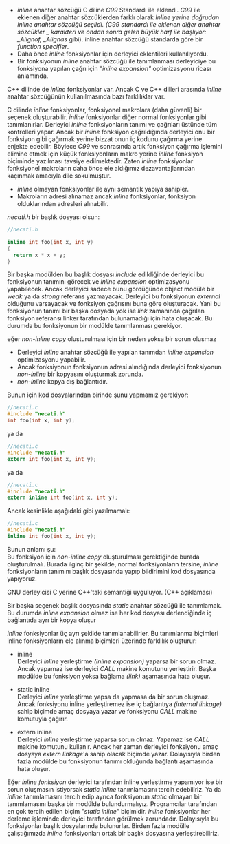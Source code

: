 - _inline_ anahtar sözcüğü C diline _C99_ Standardı ile eklendi. _C99_ ile eklenen diğer anahtar sözcüklerden farklı olarak __Inline_ yerine doğrudan _inline_ anahtar sözcüğü seçildi. (C99 standardı ile eklenen diğer anahtar sözcükler _ karakteri ve ondan sonra gelen büyük harf ile başlıyor: \_Alignof, \_Alignas_ gibi). inline anahtar sözcüğü standarda göre bir _function specifier_.
- Daha önce _inline_ fonksiyonlar için derleyici eklentileri kullanılıyordu.
- Bir fonksiyonun _inline_ anahtar sözcüğü ile tanımlanması derleyiciye bu fonksiyona yapılan çağrı için _"inline expansion"_ optimizasyonu ricası anlamında.

C++ dilinde de _inline_ fonksiyonlar var. Ancak C ve C++ dilleri arasında _inline_ anahtar sözcüğünün kullanılmasında bazı farklılıklar var.

C dilinde _inline_ fonksiyonlar, fonksiyonel makrolara (daha güvenli) bir seçenek oluşturabilir.
_inline_ fonksiyonlar diğer normal fonksiyonlar  gibi tanımlanırlar. 
Derleyici _inline_ fonksiyonların tanımı ve çağrıları üstünde tüm kontrolleri yapar. 
Ancak bir _inline_ fonksiyon çağrıldığında derleyici onu bir fonksiyon gibi çağırmak yerine bizzat onun iç kodunu çağırma yerine enjekte edebilir. 
Böylece _C99_ ve sonrasında artık fonksiyon çağırma işlemini elimine etmek için küçük fonksiyonların makro yerine _inline_ fonksiyon biçiminde yazılması tavsiye edilmektedir. 
Zaten _inline_ fonksiyonlar fonksiyonel makroların daha önce ele aldığımız dezavantajlarından kaçınmak amacıyla dile sokulmuştur. 

- _inline_ olmayan fonksiyonlar ile aynı semantik yapıya sahipler.
- Makroların adresi alınamaz ancak _inline_ fonksiyonlar, fonksiyon olduklarından adresleri alınabilir.

_necati.h_ bir başlık dosyası olsun:

```C
//necati.h

inline int foo(int x, int y)
{
  return x * x + y;
} 
```

Bir başka modülden bu başlık dosyası _include_ edildiğinde derleyici bu fonksiyonun tanımını görecek ve _inline expansion_ optimizasyonu yapabilecek.
Ancak derleyici sadece bunu gördüğünde object modüle bir _weak_ ya da _strong_ referans yazmayacak. 
Derleyici bu fonksiyonun _external_ olduğunu varsayacak ve fonksiyon çağrısını buna göre oluşturacak. 
Yani bu fonksiyonun tanımı bir başka dosyada yok ise _link_ zamanında çağrılan fonksiyon referansı linker tarafından bulunamadığı için hata oluşacak.
Bu durumda bu fonksiyonun bir modülde tanımlanması gerekiyor.

eğer _non-inline copy_ oluşturulması için bir neden yoksa bir sorun oluşmaz
- Derleyici _inline_ anahtar sözcüğü ile yapılan tanımdan _inline expansion_ optimizasyonu yapabilir.
- Ancak fonksiyonun fonksiyonun adresi alındığında derleyici fonksiyonun _non-inline_ bir kopyasını oluşturmak zorunda.
- _non-inline_ kopya dış bağlantıdır.

Bunun için kod dosyalarından birinde şunu yapmamız gerekiyor:

```C
//necati.c
#include "necati.h"
int foo(int x, int y);
```
ya da

```C
//necati.c
#include "necati.h"
extern int foo(int x, int y);
```
ya da  

```C
//necati.c
#include "necati.h"
extern inline int foo(int x, int y);
```

Ancak kesinlikle aşağıdaki gibi yazılmamalı:

```C
//necati.c
#include "necati.h"
inline int foo(int x, int y);
```

Bunun anlamı şu: <br>
Bu fonksiyon için _non-inline copy_ oluşturulması gerektiğinde burada oluşturulmalı. 
Burada ilginç bir şekilde, normal fonksiyonların tersine, _inline_ fonksiyonların tanımını başlık dosyasında yapıp bildirimini kod dosyasında yapıyoruz.

GNU derleyicisi C yerine C++'taki semantiği uyguluyor. (C++ açıklaması)

Bir başka seçenek başlık dosyasında _static_ anahtar sözcüğü ile tanımlamak.
Bu durumda _inline expansion_ olmaz ise her kod dosyası derlendiğinde iç bağlantıda ayrı bir kopya oluşur<br>

_inline_ fonksiyonlar üç ayrı şekilde tanımlanabilirler. 
Bu tanımlanma biçimleri inline fonksiyonların ele alınma biçimleri üzerinde farklılık oluşturur:

- inline<br>
Derleyici _inline_ yerleştirme _(inline expansion)_ yaparsa bir sorun olmaz. Ancak yapamaz ise derleyici _CALL_ makine komutunu yerleştirir. 
Başka modülde bu fonksiyon yoksa bağlama _(link)_ aşamasında hata oluşur.

- static inline<br>
Derleyici _inline_ yerleştirme yapsa da yapmasa da bir sorun oluşmaz. 
Ancak fonksiyonu inline yerleştiremez ise iç bağlantıya _(internal linkage)_ sahip biçimde amaç dosyaya yazar ve fonksiyonu _CALL_ makine komutuyla çağırır.

- extern inline<br>
Derleyici _inline_ yerleştirme yaparsa sorun olmaz. Yapamaz ise _CALL_ makine komutunu kullanır. 
Ancak her zaman derleyici fonksiyonu amaç dosyaya _extern linkage_'a sahip olacak biçimde yazar. 
Dolayısıyla birden fazla modülde bu fonksiyonun tanımı olduğunda bağlantı aşamasında hata oluşur. 

Eğer _inline fonksiyon_ derleyici tarafından inline yerleştirme yapamıyor ise bir sorun oluşmasın istiyorsak _static inline_ tanımlamasını tercih edebiliriz.
Ya da _inline_ tanımlamasını tercih edip ayrıca fonksiyonun _static_ olmayan bir tanımlamasını başka bir modülde bulundurmalıyız. 
Programcılar tarafından en çok tercih edilen biçim _"static inline"_ biçimidir. 
_inline_ fonksiyonlar her derleme işleminde derleyici tarafından görülmek zorundadır. 
Dolayısıyla bu fonksiyonlar başlık dosyalarında bulunurlar. Birden fazla modülle çalıştığımızda _inline_ fonksiyonları ortak bir başlık dosyasına yerleştirebiliriz. 

<!---
Örneğin:

```C
/* project.h */

#ifndef PROJECT_H_
#define PROJECT_H_

static inline foo()
{
...
}

#endif

/* sample.c */

#include <stdio.h>
#include "project.h"
...

/* mample.c */

#include <stdio.h>
#include "project.h"
```
--->




<!---
<br>The idea is that "inline" can be used in a header file, and then "extern inline" in a .c file. "extern inline" is just how you instruct the compiler which object file should contain the (externally visible) generated code.<br>
inline: like GNU89 "extern inline"; no externally visible function is emitted, but one might be called and so must exist
extern inline: like GNU89 "inline": externally visible code is emitted, so at most one translation unit can use this.
static inline: like GNU89 "static inline". This is the only portable one between gnu89 and c99
kaan notlar
===========
Daha önce küçük kod parçalarının "fonksion çağrılarını elimine etmek" için makro biçiminde yazılabileceğini söylemiştik. 
Örneğin bir tam sayının karesini hesaplayan bir fonksiyon söz konusu olsun:
```C
int square(int a)
{
	return a * a;
}
```
Biz de bu fonksiyonu şöyle çağırmış olalım:

```C
	result = square(++x);
```

Burada bir sorun yok. 
Çünkü önce argümanın değeri hesaplanmakta daha sonra parametre değişkenine kopyalama yapılmaktadır. 
Şimdi de bu fonksiyonu makro biçiminde yazalım:

```C
#define square(a)		((a) * (a))
```
Artık makronun aşağıdaki gibi kullanımı "tanımsız davranış (undefined behavior)" oluşturacaktır:

```C
result = square(++x);
```

İşte fonksiyonları fonksiyon çağrılarını elimine etmek için makro biçiminde yazmak şu nedenlerden dolayı sorunlu bir konudur. 
- Makro yazımı zordur. Makro parametrelerinin parantez içerisine alınması, makronun en dıştan paranteze alınması aokunabilirliği zorlaştırmaktadır.
- Makro yazımının birden fazla satıra yaydırılması zordur.
- Makro açımı önişlemci tarafından yapıldığı için çeşitli kontroller makrolar üzerinde sağlanamamaktadır.
- Makroların çağrılması sırasında tanımsız davranışların oluşmaması için dikkat edilmesi gerekmektedir.
- Makrolar içerisinde bloklu işlemleri oluşturmak zordur. 

İşte fonksiyon çağrılarını elimine etmek makrolara daha iyi bir alternatif oluşturan ""inline fonksiyonlar" denilen bir fonksiyon çeşidi düşünülmüştür. 
inline fonksiyonlar C'ye resmi olarak C99 ile birlikte sokulmuştur. 
Ancak C++'ta ilk standartlardan beri (C++98) inline fonksiyon bulunmaktadır.
Her ne kadar inline fonksiyonlar C'ye C99 ile resmi olarak sokulmuşsa da aslında derleyicilerin önemli bir bölümü bir "eklenti (extension)" biçiminde 	inline fonksiyonları destekliyordu. 
Ancak standart öncesinde derleyicilerin inline fonksiyon semantikleri arasında küçük farklılıklar bulunabiliyordu. 
Her ne kadar C++ Programlama Dili C programlama Dilini kapsıyorsa da C++'ın inline fonksiyon semantiği ile C99'un inline fonksiyon semantiği arasında farklılıklar bulunmaktadır. Biz burada C99 ile C'ye eklenmiş olan inline fonksiyon semantiği üzerinde duracağız.  <br>

Bir fonksiyonu inline yapmak için tek yapılacak şey fonksiyonun başına aşağıdaki belirleyicileri getirmektir:

```
inline
static inline (ya da inline static)
extern inline (ya da inline extern)
```
inline anahtar sözcüğü C99'da "fonksiyon belirleyicisi (function specifier)" denilen bir gruba dahil edilmiştir. <br>
inline fonksiyon çağrıldığında derleyici koda fonksiyon çağırma kodu (CALL komutu) eklemek yerine doğrudan kodun iç kısmını tıpkı bir makroymuş gibi çağrılma yerine enjekte edebilmektedir. Örneğin:

```
inline int square(int a)
{
	return a * a;
}
```C

Burada biz fonksiyonu şöyle çağırmış olalım:

```C
result = square(1 + 2);
```
Derleyici square fonksiyonunu çağırmak yerine fonksiyonun içkodunu çağırma yerine enjekte edebilmektedir:

```C
	result = 3 * 3;
```

Böylece daha önce görmüş olduğumuz makrolara benzer bir etki yaratılmış olur. Ancak bu etki önişlemci tarafından değil bizzat derleme modülü tarafından sağlanmaktadır. <br>

inline fonksiyonlar normal bir fonksiyon gibi yazılmaktadır. derleyici inline fonksiyonlar üzerinde normal fonksiyonlarda yaptığı bütün kontrolleri yapmaktadır. Ancak bir inline fonksiyon çağrıldığında derleyici onu bir fonksiyon gibi çağırmak yerine bizzat onun iç kodunu çağırma yerine enjekte edebilmektedir. Böylece C99 ve sonrasında artık fonksiyon çağırma işlemini elimine etmek için küçük fonksiyonların makro yerine inline fonksiyon biçiminde yazılması tavsiye edilmektedir. Zaten inline fonksiyonlar makroların yukarıda sıraladığımız olumsuzluklarını gidermek amacıyla dile sokulmuştur. <br>

Ancak C'de inline fonksiyonların bazı ayrıntıları vardır. 
Öncelikle "inline" belirleyicisi "bir emir değil rica" niteliğindedir. 
Yani biz bir fonksiyonu inline yaptığımız zaman derleyici o fonksiyonu inline olarak açmayabilir. 
inline fonksiyonların derleyiciler tarafından inline olarak açılmaları zorunlu değildir. 
Pek çok derleyicide "inline açım (inline expansion)" derleyicinin optimizasyon seçenekleriyle ilişkilendirilmiştir. 
Yani derleyicilerin optimizasyon seçenekleri açılmazsa genellikle derleyiciler inline açım yapmamaktadır. 
Microsoft derleyicilerinin inline açım yapması için en azından /O2 optimizasyon seçeneğinin kullanılması gcc ve clang derleyicilerinde de en azından -O2 seçeneğinin kullanılması gerekmektedir. Örneğin:
```C	
cl /O2 sample.c					(Microsoft)
gcc -O2 -o sample sample.c		(gcc)
```
Tabii programcı bu derleyicilerde optimizasyon seçeneklerini açmış olsa bile derleyici yine de inline açımı yapmayabilir. Derleyiciler genellikle inline 
açım yapmaması durumunda herhangi bir uyarı vermezler. Programcı inline açımın yapılıp yapılmadığını ancak derleyicinin ürettiği kodu inceleyerek anlayabilmektedir. 
Pekiyi derleyici neden fonksiyonu inline açmak istemeyebilmektedir? Bunun çeşitli nedenleri olabilir. Örneğin:

- Özyinelemeli fonksiyonların inline açımları mümkün olmayabilir. 
- İçlerinde karmaşık deyimler olan fonksiyonalar (örneğin iç içe if deyimleri gibi) inline açılamayabilir. 
- Çalışması uzun zaman alan kodların inline olarak açılması uygun değldir. Örneğin bir fonksiyonun içerisinde 1000000 kere dönen büyük 
bir döngü olsun. Böyle bir fonksiyonun inline açılmasının bir faydası olmayacağı gibi kodu büyütebilmesi gibi zararları söz konusu olabilmektedir. 
- Fonksiyonun adresi alınıp kod içerisinde kullanılıyorsa derleyici fonksiyonu inline olarak açmak istemeyebilir. 
- Fonksiyon çok fazla satırdan oluşuyorsa inline açım kodu ciddi biçimde büyütebilecektir. 
Derleyiciler bu durumda inline açım yapmak istemeyebilirler.

Tersten gidersek "basit, birkaç satırlık, uzun döngüler ve karmaşık if deyimleri gibi deyimleri içermeyen" fonksiyonlar inline olarak açılmaya aday fonksiyonlardır. 

Pekiyi derleyici inline fonksiyonu inline olarak açmazsa ne yapacaktır? İşte bu durumda C99 ve sonrasında fonksiyonun nasıl inline tanımlandığna göre 
derleyicinin davranışı farklılaşmaktadır. Yukarıda da belirttiğimiz gibi C'de inline fonksiyonlar üç biçimde olabilmektedir:

inline
static inline
extern inline

C++'ta böyle bir ayrım yoktur. Ancak C'de yukarıdaki üç inline tanımlama farklı anlamlara gelmektedir. 

Eğer C'de _inline_ fonksiyon _static_ ya da _extern_ anahtar sözcüğü olmadan yalnızca _inline_ anahtar sözcüğü ile tanımlanmışsa bu durumda derleyici fonksiyonu
_inline_ olarak açarsa bir sorun oluşmaz. Ancak derleyici fonksiyonu inline olarak açamaz ise fonksiyonun tanımlamasını amaç kod içerisine yerleştirmez. 
Yani sanki fonksiyon 
hiç tanımlanmamış gibi işlem yapar. Fakat fonksiyonu CALL makine komutuyla çağırır. İşte bu durumda eğer _inline_ açım yapılamadıysa ve başka bir modülde de 
aynı isimli bir fonksiyon yoksa muhtemelen link aşamasında çağrılan fonksiyonu linker'ın bulamaması biçiminde hata  ile sonuçlanacaktır. Örneğin:

```C
/* sample.c  */

#include <stdio.h>

inline int square(int a)
{
	return a * a;
}

int main(void)
{
	int result;
	result = square(3);
	printf("%d\n", result);
}
```

Burada _square_ fonksiyonu _static_ ya da _extern_ belirleyicisi olmadan yalnızca _inline_ belirleyicisi ile tanımlanmıştır. Eğer fonksiyon _inline_ açılamazsa
link aşamasında eror olulacaktır. Örneğin biz gcc derleyicisinde fonksiyonu optimizasyon seçeneklerini açmadan aşağıdaki gibi derlemek isteyelim:

```
gcc -o sample sample.c
```

Bu durumda link aşamasında şöyle bir hata alırız:

```
/usr/bin/ld: /tmp/ccWaZ5zm.o: in function `main':
sample.c:(.text+0x1d): undefined reference to `square'
collect2: error: ld returned 1 exit status
```

Ancak biz programo -O2 seçeneği ile derlersek derleyici inline açım yapacağı için her ne kadar square fonksiyonunu amaç koda yerleştirmeyecekse de programın derlenip çalışmasında muhtemelen bir hata oluşmayacaktır:

```
gcc -O2 -o sample sample.c
```

Yalnızca _inline_ belirleyicisi ile fonksiyonu tanımladığımızda derleyici _inline_ açımı yapsın ya da yapmasın fonksiyon kodunu amaç koda yazmamaktadır.<br>
 _static inline_ fonksiyonlar eğer derleyici tarafından _inline_ olarak açılmazlarsa _static_ biçimde amaç dosyaya yerleştirilmektedir. 
 Böylece derleyici _CALL_ makine komutu ile bu _static_ fonksiyonu çağırmış olmaktadır. 
Yani bu durumda derleyici _inline_ fonksiyonu açsa da açmasa da programın derlenip çalışmasında bir sorun oluşmayacaktır. Örneğin:

```C
static inline int square(int a)
{
	return a * a;
}
```
Tabii static inline fonksiyonlarda derleyici inline açımı yaparsa aslında fonksiyonu hiç amaç dosyaya yazmayabilir. 
Ancak inline açımı yapamazsa _static_ düzeyde fonksiyonu amaç dosyaya yazacaktır. 
Tabii fonksiyon _static_ olduğu için fonksiyonun başka bir modülden çağrılması mümkün olmayacaktır. 
_static inline_ fonksiyonlar C'de en çok kullanılan _inline_ fonksiyonlardır. 
Ancak bunların da en önemli dezavantajı birden fazla modülde aynı _static inline_ fonksiyonun kullanılması durumunda eğer inline açım yapılamazsa bu fonksiyonların kodlarının ayrı ayrı bu modüllerde bulunması zorunluluğudur. 

Normal bir fonksiyon zaten extern biçimdedir. 
Yani onun tanımlamasının önüne extern getirilip getirilmemesinin bir farkı yoktur. Örneğin:
```C
extern void foo(void)
{
	//...
}
```

Burada extern belirleyicisi gereksiz kullanılmıştır. Fonksiyonlar zaten default external linkage'a sahiptir. Ancak _extern_ anahtar sözcüğü ile 
_inline_ anahtar sözcüğü bir arada kullanılırsa bu başka bir anlam ifade etmektedir. _extern inline_ fonksiyonlar derleyici tarafından inline açılsalar da açılmasalar da 
her zaman object dosyaya _extern linkage_ biçiminde yazılırlar. Örneğin:

```C
extern inline int square(int a)
{
	return a * a;
}
```

Burada fonksiyon _extern inline_ olarak tanımlanmıştır. 
Derleyici çağrı sırasında bu fonksiyonu _inline_ olarak açsa da açmasa da kod yine bu fonksiyonu normal external linkage'a sahip bir fonksiyon olarak yazmaktadır. 
Bu durumun dezavatajı şudur: Biz extern inline fonksiyonu birden fazla modülde kullanırsak ve bu fonksiyon inline açılmazsa fonksiyonun birden fazla extern tanımalaması modüllerde bulunur. Bu da link aşamasında soruna yol açar. <br>

